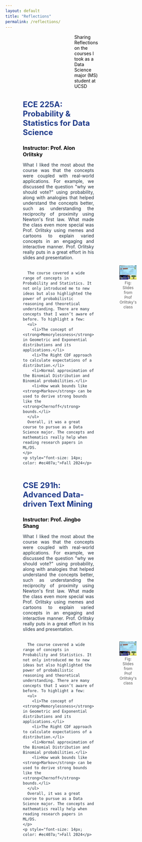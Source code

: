 ```yaml
---
layout: default
title: "Reflections"
permalink: /reflections/
---
```


<div style="display: flex; justify-content: center; align-items: center; padding: 0 250px; font-size: 14px; color:rgb(0, 0, 0); margin-top: 15px;">
    Sharing Reflections on the courses I took as a Data Science major (MS) student at UCSD
</div>

<div style="display: flex; justify-content: center; align-items: center; padding: 0 250px;">
  <div style="flex: 1; font-size: 14px; color: #212f3c;">
    <h3 style="color: #1e3a8a; font-size: 24px;">ECE 225A: Probability & Statistics for Data Science</h3>
    <p><strong style="color: black; font-size: 16px;">Instructor: Prof. Alon Orlitsky </strong></p>
    <p style="font-size: 14px; color: #212f3c; text-align: justify;">
      What I liked the most about the course was that the concepts were coupled with real-world applications. For example, we discussed the question "why we should vote?" using probability, along with analogies that helped understand the concepts better, such as understanding the reciprocity of proximity using Newton's first law. What made the class even more special was Prof. Orlitsky using memes and cartoons to explain varied concepts in an engaging and interactive manner. Prof. Orlitsky really puts in a great effort in his slides and presentation.<br><br>
      
      The course covered a wide range of concepts in Probability and Statistics. It not only introduced me to new ideas but also highlighted the power of probabilistic reasoning and theoretical understanding. There are many concepts that I wasn’t aware of before. To highlight a few:
      <ul>
        <li>The concept of <strong>Memorylessness</strong> in Geometric and Exponential distributions and its applications.</li>
        <li>The Right CDF approach to calculate expectations of a distribution.</li>
        <li>Normal approximation of the Binomial Distribution and Binomial probabilities.</li>
        <li>How weak bounds like <strong>Markov</strong> can be used to derive strong bounds like the <strong>Chernoff</strong> bounds.</li>
      </ul>
      Overall, it was a great course to pursue as a Data Science major. The concepts and mathematics really help when reading research papers in ML/DS.
    </p>
    <p style="font-size: 14px; color: #ec407a;">Fall 2024</p>
  </div>
    <div style="margin-left: 40px; margin-top: 50px; text-align: center;">
    <figure style="display: inline-block; text-align: center; position: relative;">
        <img src="/assets/images/ece225a.jpg" alt="ECE 225A Course Logo" style="width: 500px; height: auto;">
        <figcaption style="font-size: 12px; color: #555;">Fig: Slides from Prof Orlitsky's class</figcaption>
    </figure>
  </div>
</div>

<div style="display: flex; justify-content: center; align-items: center; padding: 0 250px;">
  <div style="flex: 1; font-size: 14px; color: #212f3c;">
    <h3 style="color: #1e3a8a; font-size: 24px;">CSE 291h: Advanced Data-driven Text Mining</h3>
    <p><strong style="color: black; font-size: 16px;">Instructor: Prof. Jingbo Shang </strong></p>
    <p style="font-size: 14px; color: #212f3c; text-align: justify;">
      What I liked the most about the course was that the concepts were coupled with real-world applications. For example, we discussed the question "why we should vote?" using probability, along with analogies that helped understand the concepts better, such as understanding the reciprocity of proximity using Newton's first law. What made the class even more special was Prof. Orlitsky using memes and cartoons to explain varied concepts in an engaging and interactive manner. Prof. Orlitsky really puts in a great effort in his slides and presentation.<br><br>
      
      The course covered a wide range of concepts in Probability and Statistics. It not only introduced me to new ideas but also highlighted the power of probabilistic reasoning and theoretical understanding. There are many concepts that I wasn’t aware of before. To highlight a few:
      <ul>
        <li>The concept of <strong>Memorylessness</strong> in Geometric and Exponential distributions and its applications.</li>
        <li>The Right CDF approach to calculate expectations of a distribution.</li>
        <li>Normal approximation of the Binomial Distribution and Binomial probabilities.</li>
        <li>How weak bounds like <strong>Markov</strong> can be used to derive strong bounds like the <strong>Chernoff</strong> bounds.</li>
      </ul>
      Overall, it was a great course to pursue as a Data Science major. The concepts and mathematics really help when reading research papers in ML/DS.
    </p>
    <p style="font-size: 14px; color: #ec407a;">Fall 2024</p>
  </div>
    <div style="margin-left: 40px; margin-top: 50px; text-align: center;">
    <figure style="display: inline-block; text-align: center; position: relative;">
        <img src="/assets/images/ece225a.jpg" alt="ECE 225A Course Logo" style="width: 500px; height: auto;">
        <figcaption style="font-size: 12px; color: #555;">Fig: Slides from Prof Orlitsky's class</figcaption>
    </figure>
  </div>
</div>

